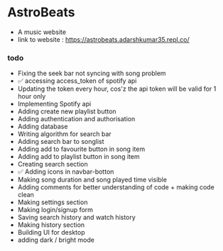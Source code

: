 # AstroBeats
* A music website
* link to website : https://astrobeats.adarshkumar35.repl.co/

### todo
* Fixing the seek bar not syncing with song problem
* ✅ accessing access_token of spotify api
* Updating the token every hour, cos'z the api token will be valid for 1 hour only
* Implementing Spotify api
* Adding create new playlist button
* Adding authentication and authorisation
* Adding database
* Writing algorithm for search bar
* Adding search bar to songlist
* Adding add to favourite button in song item
* Adding add to playlist button in song item
* Creating search section
* ✅ Adding icons in navbar-botton
* Making song duration and song played time visible
* Adding comments for better understanding of code + making code clean
* Making settings section
* Making login/signup form
* Saving search history and watch history
* Making history section
* Building UI for desktop
* adding dark / bright mode
